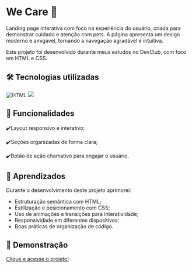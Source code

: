 <h1>We Care 🐾</h1>

<p>Landing page interativa com foco na experiência do usuário, criada para demonstrar cuidado e atenção com pets. A página apresenta um design moderno e amigável, tornando a navegação agradável e intuitiva.</p>

<p>Este projeto foi desenvolvido durante meus estudos no DevClub, com foco em HTML e CSS.</p>

<h2>🛠 Tecnologias utilizadas</h2>

<img src="https://img.shields.io/badge/HTML-239120?style=for-the-badge&logo=html5&logoColor=white" alt="HTML">  <img src="https://img.shields.io/badge/CSS3-1572B6?style=for-the-badge&logo=css3&logoColor=white">   


<h2>🎯 Funcionalidades</h2>
<p>✔️Layout responsivo e interativo;</p>
<p>✔️Seções organizadas de forma clara;</p>
<p>✔️Botão de ação chamativo para engajar o usuário.</p>

<h2>📖 Aprendizados</h2>

<p>Durante o desenvolvimento deste projeto aprimorei:</p>

<ul>
  <li>Estruturação semântica com HTML;</li>
  <li>Estilização e posicionamento com CSS;</li>
  <li>Uso de animações e transições para interatividade;</li>
  <li>Responsividade em diferentes dispositivos;</li>
  <li>Boas práticas de organização de código.</li>
</ul>
  
<h2>📱 Demonstração</h2>
<a href="https://marianaasoares.github.io/projeto-we-care/">Clique e acesse o projeto!</a>

